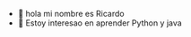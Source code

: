 - 👋 hola mi nombre es Ricardo
- 👀 Estoy interesao en aprender Python y java
  
<!---
Rovr050311/Rovr050311 is a ✨ special ✨ repository because its `README.md` (this file) appears on your GitHub profile.
You can click the Preview link to take a look at your changes.
--->
